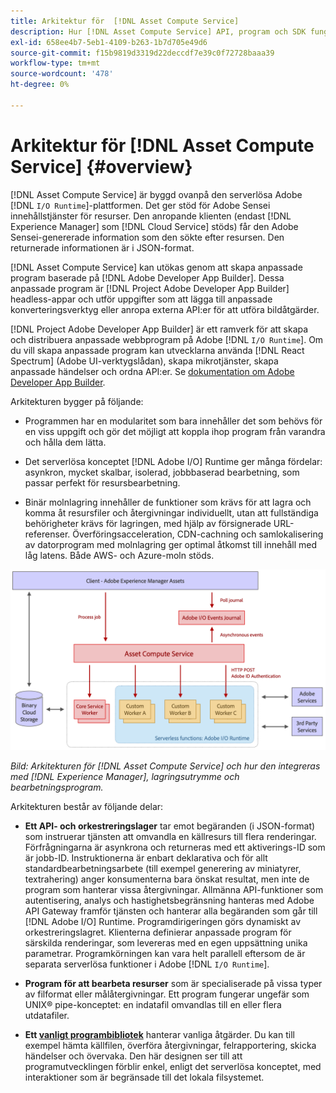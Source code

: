 ```yaml
---
title: Arkitektur för  [!DNL Asset Compute Service]
description: Hur [!DNL Asset Compute Service] API, program och SDK fungerar tillsammans för att tillhandahålla en molnbaserad resurshanteringstjänst.
exl-id: 658ee4b7-5eb1-4109-b263-1b7d705e49d6
source-git-commit: f15b9819d3319d22deccdf7e39c0f72728baaa39
workflow-type: tm+mt
source-wordcount: '478'
ht-degree: 0%

---
```


# Arkitektur för [!DNL Asset Compute Service] {#overview}

[!DNL Asset Compute Service] är byggd ovanpå den serverlösa Adobe [!DNL `I/O Runtime`]-plattformen. Det ger stöd för Adobe Sensei innehållstjänster för resurser. Den anropande klienten (endast [!DNL Experience Manager] som [!DNL Cloud Service] stöds) får den Adobe Sensei-genererade information som den sökte efter resursen. Den returnerade informationen är i JSON-format.

[!DNL Asset Compute Service] kan utökas genom att skapa anpassade program baserade på [!DNL Adobe Developer App Builder]. Dessa anpassade program är [!DNL Project Adobe Developer App Builder] headless-appar och utför uppgifter som att lägga till anpassade konverteringsverktyg eller anropa externa API:er för att utföra bildåtgärder.

[!DNL Project Adobe Developer App Builder] är ett ramverk för att skapa och distribuera anpassade webbprogram på Adobe [!DNL `I/O Runtime`]. Om du vill skapa anpassade program kan utvecklarna använda [!DNL React Spectrum] (Adobe UI-verktygslådan), skapa mikrotjänster, skapa anpassade händelser och ordna API:er. Se [dokumentation om Adobe Developer App Builder](https://developer.adobe.com/app-builder/docs/overview).

Arkitekturen bygger på följande:

* Programmen har en modularitet som bara innehåller det som behövs för en viss uppgift och gör det möjligt att koppla ihop program från varandra och hålla dem lätta.

* Det serverlösa konceptet [!DNL Adobe I/O] Runtime ger många fördelar: asynkron, mycket skalbar, isolerad, jobbbaserad bearbetning, som passar perfekt för resursbearbetning.

* Binär molnlagring innehåller de funktioner som krävs för att lagra och komma åt resursfiler och återgivningar individuellt, utan att fullständiga behörigheter krävs för lagringen, med hjälp av försignerade URL-referenser. Överföringsacceleration, CDN-cachning och samlokalisering av datorprogram med molnlagring ger optimal åtkomst till innehåll med låg latens. Både AWS- och Azure-moln stöds.

![Arkitektur för Asset compute-tjänsten](assets/architecture-diagram.png)

*Bild: Arkitekturen för [!DNL Asset Compute Service] och hur den integreras med [!DNL Experience Manager], lagringsutrymme och bearbetningsprogram.*

Arkitekturen består av följande delar:

* **Ett API- och orkestreringslager** tar emot begäranden (i JSON-format) som instruerar tjänsten att omvandla en källresurs till flera renderingar. Förfrågningarna är asynkrona och returneras med ett aktiverings-ID som är jobb-ID. Instruktionerna är enbart deklarativa och för allt standardbearbetningsarbete (till exempel generering av miniatyrer, textrahering) anger konsumenterna bara önskat resultat, men inte de program som hanterar vissa återgivningar. Allmänna API-funktioner som autentisering, analys och hastighetsbegränsning hanteras med Adobe API Gateway framför tjänsten och hanterar alla begäranden som går till [!DNL Adobe I/O] Runtime. Programdirigeringen görs dynamiskt av orkestreringslagret. Klienterna definierar anpassade program för särskilda renderingar, som levereras med en egen uppsättning unika parametrar. Programkörningen kan vara helt parallell eftersom de är separata serverlösa funktioner i Adobe [!DNL `I/O Runtime`].

* **Program för att bearbeta resurser** som är specialiserade på vissa typer av filformat eller målåtergivningar. Ett program fungerar ungefär som UNIX® pipe-konceptet: en indatafil omvandlas till en eller flera utdatafiler.

* **Ett [vanligt programbibliotek](https://github.com/adobe/asset-compute-sdk)** hanterar vanliga åtgärder. Du kan till exempel hämta källfilen, överföra återgivningar, felrapportering, skicka händelser och övervaka. Den här designen ser till att programutvecklingen förblir enkel, enligt det serverlösa konceptet, med interaktioner som är begränsade till det lokala filsystemet.

<!-- TBD:

* About the YAML file?
* minimize description to custom applications
* remove all internal stuff (e.g. Photoshop application, API Gateway) from text and diagram
* update diagram to focus on 3rd party custom applications ONLY
* Explain important transactions/handshakes?
* Flow of assets/control? See the illustration on the Nui diagrams wiki.
* Illustrations. See the SVG shared by Alex.
* Exceptions? Limitations? Call-outs? Gotchas?
* Do we want to add what basic processing is not available currently, that is expected by existing AEM customers?
-->
